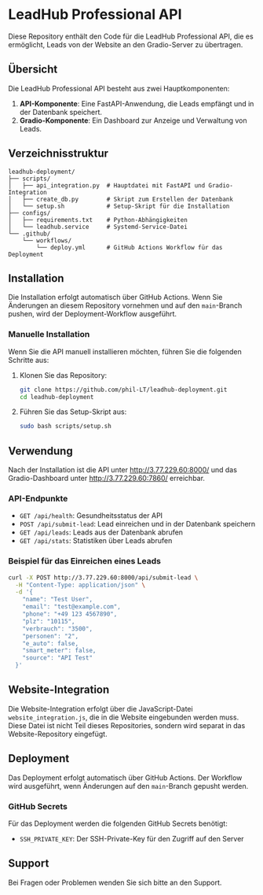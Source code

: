 # LeadHub Professional API

Diese Repository enthält den Code für die LeadHub Professional API, die es ermöglicht, Leads von der Website an den Gradio-Server zu übertragen.

## Übersicht

Die LeadHub Professional API besteht aus zwei Hauptkomponenten:

1. **API-Komponente**: Eine FastAPI-Anwendung, die Leads empfängt und in der Datenbank speichert.
2. **Gradio-Komponente**: Ein Dashboard zur Anzeige und Verwaltung von Leads.

## Verzeichnisstruktur

```
leadhub-deployment/
├── scripts/
│   ├── api_integration.py  # Hauptdatei mit FastAPI und Gradio-Integration
│   ├── create_db.py        # Skript zum Erstellen der Datenbank
│   └── setup.sh            # Setup-Skript für die Installation
├── configs/
│   ├── requirements.txt    # Python-Abhängigkeiten
│   └── leadhub.service     # Systemd-Service-Datei
└── .github/
    └── workflows/
        └── deploy.yml      # GitHub Actions Workflow für das Deployment
```

## Installation

Die Installation erfolgt automatisch über GitHub Actions. Wenn Sie Änderungen an diesem Repository vornehmen und auf den `main`-Branch pushen, wird der Deployment-Workflow ausgeführt.

### Manuelle Installation

Wenn Sie die API manuell installieren möchten, führen Sie die folgenden Schritte aus:

1. Klonen Sie das Repository:
   ```bash
   git clone https://github.com/phil-LT/leadhub-deployment.git
   cd leadhub-deployment
   ```

2. Führen Sie das Setup-Skript aus:
   ```bash
   sudo bash scripts/setup.sh
   ```

## Verwendung

Nach der Installation ist die API unter http://3.77.229.60:8000/ und das Gradio-Dashboard unter http://3.77.229.60:7860/ erreichbar.

### API-Endpunkte

- `GET /api/health`: Gesundheitsstatus der API
- `POST /api/submit-lead`: Lead einreichen und in der Datenbank speichern
- `GET /api/leads`: Leads aus der Datenbank abrufen
- `GET /api/stats`: Statistiken über Leads abrufen

### Beispiel für das Einreichen eines Leads

```bash
curl -X POST http://3.77.229.60:8000/api/submit-lead \
  -H "Content-Type: application/json" \
  -d '{
    "name": "Test User",
    "email": "test@example.com",
    "phone": "+49 123 4567890",
    "plz": "10115",
    "verbrauch": "3500",
    "personen": "2",
    "e_auto": false,
    "smart_meter": false,
    "source": "API Test"
  }'
```

## Website-Integration

Die Website-Integration erfolgt über die JavaScript-Datei `website_integration.js`, die in die Website eingebunden werden muss. Diese Datei ist nicht Teil dieses Repositories, sondern wird separat in das Website-Repository eingefügt.

## Deployment

Das Deployment erfolgt automatisch über GitHub Actions. Der Workflow wird ausgeführt, wenn Änderungen auf den `main`-Branch gepusht werden.

### GitHub Secrets

Für das Deployment werden die folgenden GitHub Secrets benötigt:

- `SSH_PRIVATE_KEY`: Der SSH-Private-Key für den Zugriff auf den Server

## Support

Bei Fragen oder Problemen wenden Sie sich bitte an den Support.

